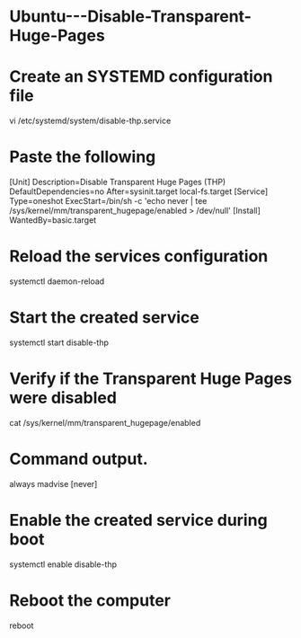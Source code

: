 # Ubuntu---Disable-Transparent-Huge-Pages

# Create an SYSTEMD configuration file

vi /etc/systemd/system/disable-thp.service

# Paste the following

[Unit]
Description=Disable Transparent Huge Pages (THP)
DefaultDependencies=no
After=sysinit.target local-fs.target
[Service]
Type=oneshot
ExecStart=/bin/sh -c 'echo never | tee /sys/kernel/mm/transparent_hugepage/enabled > /dev/null'
[Install]
WantedBy=basic.target

# Reload the services configuration

systemctl daemon-reload

# Start the created service

systemctl start disable-thp

# Verify if the Transparent Huge Pages were disabled

cat /sys/kernel/mm/transparent_hugepage/enabled

# Command output.

always madvise [never]

# Enable the created service during boot

systemctl enable disable-thp

# Reboot the computer

reboot
